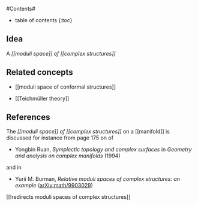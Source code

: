 
#Contents#
* table of contents
{:toc}

## Idea

A _[[moduli space]] of [[complex structures]]_

## Related concepts

* [[moduli space of conformal structures]]

* [[Teichmüller theory]]

## References

The _[[moduli space]] of [[complex structures]]_ on a [[manifold]] is discussed for instance from page 175 on of 

* Yongbin Ruan, _Symplectic topology and complex surfaces_ in _Geometry and analysis on complex manifolds_ (1994)

and in

* Yurii M. Burman, _Relative moduli spaces of complex structures: an example_ ([arXiv:math/9903029](http://arxiv.org/abs/math/9903029))

[[!redirects moduli spaces of complex structures]]

